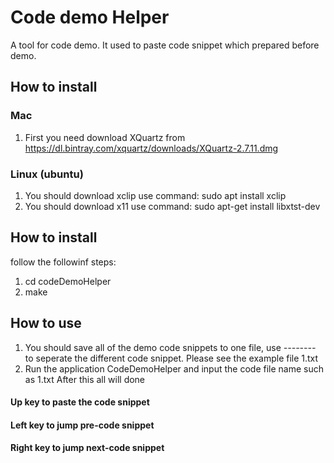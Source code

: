 # Code demo Helper
A tool for code demo. It used to paste code snippet which prepared before demo.
## How to install
### Mac
1. First you need download XQuartz from https://dl.bintray.com/xquartz/downloads/XQuartz-2.7.11.dmg
### Linux (ubuntu)
1. You should download xclip use command: sudo apt install xclip
2. You should download x11 use command: sudo apt-get install libxtst-dev

## How to install
follow the followinf steps:
1. cd codeDemoHelper
2. make

## How to use
1. You should save all of the demo code snippets to one file, use *--------* to seperate the different code snippet.
Please see the example file 1.txt
2. Run the application CodeDemoHelper and input the code file name such as 1.txt
After this all will done

#### Up key to paste the code snippet
#### Left key to jump pre-code snippet
#### Right key to jump next-code snippet
